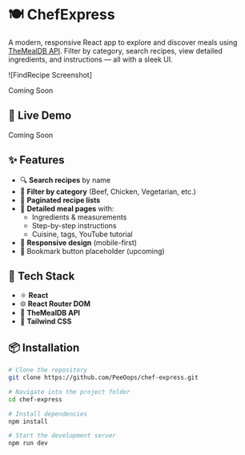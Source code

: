 # 🍽️ ChefExpress

A modern, responsive React app to explore and discover meals using [TheMealDB API](https://www.themealdb.com/). Filter by category, search recipes, view detailed ingredients, and instructions — all with a sleek UI.

![FindRecipe Screenshot]

Coming Soon

## 🔗 Live Demo

Coming Soon

## ✨ Features

- 🔍 **Search recipes** by name
- 📂 **Filter by category** (Beef, Chicken, Vegetarian, etc.)
- 📄 **Paginated recipe lists**
- 🧾 **Detailed meal pages** with:
  - Ingredients & measurements
  - Step-by-step instructions
  - Cuisine, tags, YouTube tutorial
- 📱 **Responsive design** (mobile-first)
- 💾 Bookmark button placeholder (upcoming)

## 🚀 Tech Stack

- ⚛️ **React**
- 🌐 **React Router DOM**
- 🧠 **TheMealDB API**
- 💅 **Tailwind CSS**

## 📦 Installation

```bash
# Clone the repository
git clone https://github.com/PeeOops/chef-express.git

# Navigate into the project folder
cd chef-express

# Install dependencies
npm install

# Start the development server
npm run dev
```
